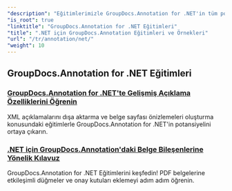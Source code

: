 ```yaml
---
"description": "Eğitimlerimizle GroupDocs.Annotation for .NET'in tüm potansiyelini keşfedin. Sorunsuz bir şekilde entegre edin, iş birliğini geliştirin ve iş akışlarını kolaylaştırın."
"is_root": true
"linktitle": "GroupDocs.Annotation for .NET Eğitimleri"
"title": ".NET için GroupDocs.Annotation Eğitimleri ve Örnekleri"
"url": "/tr/annotation/net/"
"weight": 10
---
```


## GroupDocs.Annotation for .NET Eğitimleri
### [GroupDocs.Annotation for .NET'te Gelişmiş Açıklama Özelliklerini Öğrenin](./master-advanced-annotation-features/)
XML açıklamalarını dışa aktarma ve belge sayfası önizlemeleri oluşturma konusundaki eğitimlerle GroupDocs.Annotation for .NET'in potansiyelini ortaya çıkarın.
### [.NET için GroupDocs.Annotation'daki Belge Bileşenlerine Yönelik Kılavuz](./guide-to-document-components/)
GroupDocs.Annotation for .NET Eğitimlerini keşfedin! PDF belgelerine etkileşimli düğmeler ve onay kutuları eklemeyi adım adım öğrenin.